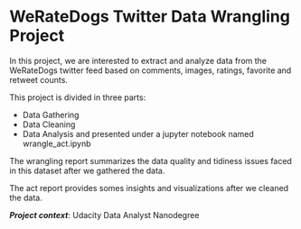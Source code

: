 # WeRateDogs Twitter Data Wrangling Project

In this project, we are interested to extract and analyze data from the WeRateDogs twitter feed based on comments, images, ratings, favorite and retweet counts.  

This project is divided in three parts: 
- Data Gathering 
- Data Cleaning 
- Data Analysis 
and presented under a jupyter notebook named wrangle_act.ipynb

The wrangling report summarizes the data quality and tidiness issues faced in this dataset after we gathered the data. 

The act report provides somes insights and visualizations after we cleaned the data. 

_**Project context**_: Udacity Data Analyst Nanodegree
